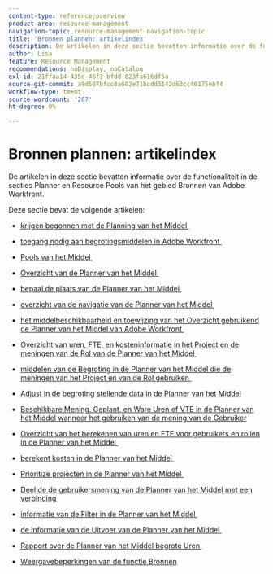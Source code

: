 ```yaml
---
content-type: reference;overview
product-area: resource-management
navigation-topic: resource-management-navigation-topic
title: 'Bronnen plannen: artikelindex'
description: De artikelen in deze sectie bevatten informatie over de functionaliteit in de secties Planner en Resource Pools van het gebied Bronnen van Adobe Workfront.
author: Lisa
feature: Resource Management
recommendations: noDisplay, noCatalog
exl-id: 21ffaa14-435d-46f3-bfdd-823fa616df5a
source-git-commit: a9d507bfcc0a602e71bcdd3142d63cc40175ebf4
workflow-type: tm+mt
source-wordcount: '207'
ht-degree: 0%

---
```


# Bronnen plannen: artikelindex

<!-- Audited: 2/2024 -->

De artikelen in deze sectie bevatten informatie over de functionaliteit in de secties Planner en Resource Pools van het gebied Bronnen van Adobe Workfront.

Deze sectie bevat de volgende artikelen:

* [&#x200B; krijgen begonnen met de Planning van het Middel &#x200B;](../../resource-mgmt/resource-planning/get-started-resource-planning.md)
* [&#x200B; toegang nodig aan begrotingsmiddelen in Adobe Workfront &#x200B;](../../resource-mgmt/resource-planning/access-needed-to-budget-resources.md)
* [&#x200B; Pools van het Middel &#x200B;](../../resource-mgmt/resource-planning/resource-pools/resource-pools.md)
* [&#x200B; Overzicht van de Planner van het Middel &#x200B;](../../resource-mgmt/resource-planning/get-started-resource-planner.md)
* [&#x200B; bepaal de plaats van de Planner van het Middel &#x200B;](../../resource-mgmt/resource-planning/locate-resource-planner.md)
* [&#x200B; overzicht van de navigatie van de Planner van het Middel &#x200B;](../../resource-mgmt/resource-planning/resource-planner-navigation.md)
* [&#x200B; het middelbeschikbaarheid en toewijzing van het Overzicht gebruikend de Planner van het Middel van Adobe Workfront &#x200B;](../../resource-mgmt/resource-planning/resource-availability-allocation-resource-planner.md)
* [&#x200B; Overzicht van uren, FTE, en kosteninformatie in het Project en de meningen van de Rol van de Planner van het Middel &#x200B;](../../resource-mgmt/resource-planning/overview-of-planner-hour-fte-cost-information-in-role-project-views.md)
* [&#x200B; middelen van de Begroting in de Planner van het Middel die de meningen van het Project en van de Rol gebruiken &#x200B;](../../resource-mgmt/resource-planning/budget-resources-project-role-views-resource-planner.md)
* [&#x200B; Adjust in de begroting stellende data in de Planner van het Middel &#x200B;](../../resource-mgmt/resource-planning/adjust-budgeting-dates.md)
* [&#x200B; Beschikbare Mening, Geplant, en Ware Uren of VTE in de Planner van het Middel wanneer het gebruiken van de mening van de Gebruiker &#x200B;](../../resource-mgmt/resource-planning/view-hours-fte-user-view-resource-planner.md)
* [&#x200B; Overzicht van het berekenen van uren en FTE voor gebruikers en rollen in de Planner van het Middel &#x200B;](../../resource-mgmt/resource-planning/calculate-hours-fte-for-users-roles-resource-planner.md)
* [&#x200B; berekent kosten in de Planner van het Middel &#x200B;](../../resource-mgmt/resource-planning/calculate-costs-resource-planner.md)
* [&#x200B; Prioritize projecten in de Planner van het Middel &#x200B;](../../resource-mgmt/resource-planning/prioritize-projects-resource-planner.md)
* [&#x200B; Deel de de gebruikersmening van de Planner van het Middel met een verbinding &#x200B;](../../resource-mgmt/resource-planning/share-resource-planner-with-link.md)
* [&#x200B; informatie van de Filter in de Planner van het Middel &#x200B;](../../resource-mgmt/resource-planning/filter-resource-planner.md)
* [&#x200B; de informatie van de Uitvoer van de Planner van het Middel &#x200B;](../../resource-mgmt/resource-planning/export-resource-planner.md)
* [&#x200B; Rapport over de Planner van het Middel begrote Uren &#x200B;](../../resource-mgmt/resource-planning/report-on-budgeted-hours.md)
* [Weergavebeperkingen van de functie Bronnen](../../resource-mgmt/resource-planning/resource-planner-display-limitations.md)

  <!--
  <li data-mc-conditions="QuicksilverOrClassic.Draft mode"><a href="../../resource-mgmt/resource-planning/track-user-utilization.md" class="MCXref xref" xrefformat="{para}">Track User Utilization information</a> </li>
  -->

  <!--
  <li data-mc-conditions="QuicksilverOrClassic.Draft mode"><a href="../../resource-mgmt/resource-planning/budget-by-project-resource-planner-d.md" class="MCXref xref" xrefformat="{para}">Budget resources by project in the Resource Planner</a> </li>
  -->

  <!--
  <li data-mc-conditions="QuicksilverOrClassic.Draft mode"><a href="../../resource-mgmt/resource-planning/budget-by-role-resource-planner-d.md" class="MCXref xref" xrefformat="{para}">Budget resources by role in the Resource Planner </a> </li>
  -->

  <!--
  <li data-mc-conditions="QuicksilverOrClassic.Draft mode"><a href="../../resource-mgmt/resource-planning/view-projects-roles-users-resource-planner.md" class="MCXref xref" xrefformat="{para}">View projects, roles, and users using the Resource Planner</a> </li>
  -->

  <!--
  <li data-mc-conditions="QuicksilverOrClassic.Draft mode"><a href="../../resource-mgmt/resource-planning/manage-resource-planner-d.md" class="MCXref xref" xrefformat="{para}">Manage resources in the Resource Planner</a> </li>
  -->

  <!--
  <li data-mc-conditions="QuicksilverOrClassic.Draft mode"><a href="../../resource-mgmt/resource-planning/resource-planner-overview-d.md" class="MCXref xref" xrefformat="{para}">Overview of the areas of the Resource Planner</a> </li>
  -->
